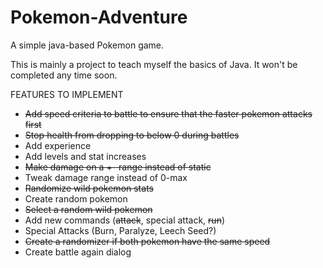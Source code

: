# Pokemon-Adventure

A simple java-based Pokemon game.

This is mainly a project to teach myself the basics of Java. It won't be completed any time soon.

FEATURES TO IMPLEMENT
- <s>Add speed criteria to battle to ensure that the faster pokemon attacks first</s>
- <s>Stop health from dropping to below 0 during battles</s>
- Add experience
- Add levels and stat increases
- <s>Make damage on a +- range instead of static</s>
- Tweak damage range instead of 0-max
- <s>Randomize wild pokemon stats</s>
- Create random pokemon
- <s>Select a random wild pokemon</s>
- Add new commands (<s>attack</s>, special attack, <s>run</s>)
- Special Attacks (Burn, Paralyze, Leech Seed?)
- <s>Create a randomizer if both pokemon have the same speed</s>
- Create battle again dialog
